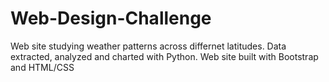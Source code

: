 # Web-Design-Challenge

Web site studying weather patterns across differnet latitudes. Data extracted, analyzed and charted with Python. Web site built with Bootstrap and HTML/CSS

